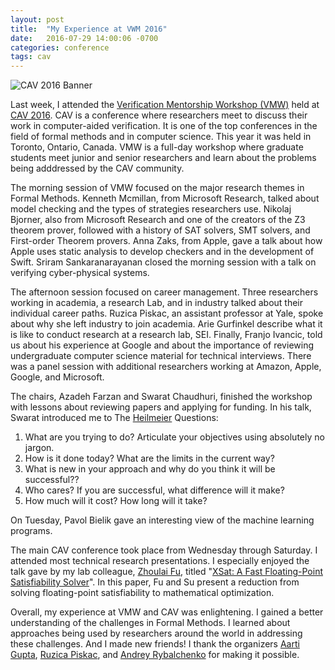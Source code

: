 ```yaml
---
layout: post
title:  "My Experience at VWM 2016"
date:   2016-07-29 14:00:06 -0700
categories: conference
tags: cav
---
```


![CAV 2016 Banner]({{site.url}}{{site.baseurl}}/images/cav2016.png)

Last week, I attended the [Verification Mentorship Workshop
(VMW)](http://i-cav.org/2016/vmw/) held at [CAV 2016](http://i-cav.org/2016/).
CAV is a conference where researchers meet to discuss their work in
computer-aided verification.  It is one of the top conferences in the field of
formal methods and in computer science.  This year it was held in Toronto,
Ontario, Canada.  VMW is a full-day workshop where graduate students meet junior
and senior researchers and learn about the problems being adddressed by the CAV
community.

The morning session of VMW focused on the major research themes in Formal
Methods.  Kenneth Mcmillan, from Microsoft Research, talked about model checking
and the types of strategies researchers use.  Nikolaj Bjorner, also from
Microsoft Research and one of the creators of the Z3 theorem prover, followed
with a history of SAT solvers, SMT solvers, and First-order Theorem provers.
Anna Zaks, from Apple, gave a talk about how Apple uses static analysis to
develop checkers and in the development of Swift.  Sriram Sankaranarayanan
closed the morning session with a talk on verifying cyber-physical systems. 

The afternoon session focused on career management.  Three researchers working
in academia, a research Lab, and in industry talked about their individual
career paths.  Ruzica Piskac, an assistant professor at Yale, spoke about why
she left industry to join academia.  Arie Gurfinkel describe what it is like to
conduct research at a research lab, SEI.  Finally, Franjo Ivancic, told us about
his experience at Google and about the importance of reviewing undergraduate
computer science material for technical interviews.  There was a panel session
with additional researchers working at Amazon, Apple, Google, and Microsoft.

The chairs, Azadeh Farzan and Swarat Chaudhuri, finished the workshop with
lessons about reviewing papers and applying for funding.  In his talk, Swarat
introduced me to The
[Heilmeier](https://en.wikipedia.org/wiki/George_H._Heilmeier) Questions:

1. What are you trying to do? Articulate your objectives using absolutely no jargon.
2. How is it done today?  What are the limits in the current way?
3. What is new in your approach and why do you think it will be successful??
4. Who cares?  If you are successful, what difference will it make?
5. How much will it cost?  How long will it take?

On Tuesday, Pavol Bielik gave an interesting view of the machine learning
programs. 
  
The main CAV conference took place from Wednesday through Saturday.  I attended
most technical research presentations.  I especially enjoyed the talk gave by my
lab colleague, [Zhoulai Fu](http://zhoulaifu.com/), titled "[XSat: A Fast Floating-Point Satisfiability
Solver](http://zhoulaifu.com/wp-content/papercite-data/pdf/xsat.pdf)".  In this
paper, Fu and Su present a reduction from solving floating-point satisfiability
to mathematical optimization.

Overall, my experience at VMW and CAV was enlightening.  I gained a better
understanding of the challenges in Formal Methods.  I learned about approaches
being used by researchers around the world in addressing these challenges.  And
I made new friends!  I thank the organizers [Aarti
Gupta](http://www.cs.princeton.edu/~aartig/), [Ruzica
Piskac](http://www.cs.yale.edu/homes/piskac/), and [Andrey
Rybalchenko](https://www.microsoft.com/en-us/research/people/rybal/) for making
it possible.
